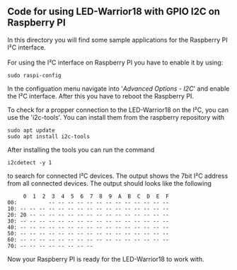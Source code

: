 ## Code for using LED-Warrior18 with GPIO I2C on Raspberry PI


In this directory you will find some sample applications for the Raspberry PI I²C interface.  
<br>
For using the I²C interface on Raspberry PI you have to enable it by using:

```
sudo raspi-config
```

In the configuation menu navigate into '*Advanced Options - I2C*' and enable the I²C interface. After this you have to reboot the Raspberry PI.  

To check for a propper connection to the LED-Warrior18 on the I²C, you can use the 'i2c-tools'. You can install them from the raspberry repository with

```
sudo apt update
sudo apt install i2c-tools
```

After installing the tools you can run the command

```
i2cdetect -y 1
```

to search for connected I²C devices. The output shows the 7bit I²C address from all connected devices. The output should looks like the following


```
     0  1  2  3  4  5  6  7  8  9  A  B  C  D  E  F
00:          -- -- -- -- -- -- -- -- -- -- -- -- --
10: -- -- -- -- -- -- -- -- -- -- -- -- -- -- -- --
20: 20 -- -- -- -- -- -- -- -- -- -- -- -- -- -- --
30: -- -- -- -- -- -- -- -- -- -- -- -- -- -- -- --
40: -- -- -- -- -- -- -- -- -- -- -- -- -- -- -- --
50: -- -- -- -- -- -- -- -- -- -- -- -- -- -- -- --
60: -- -- -- -- -- -- -- -- -- -- -- -- -- -- -- --
70: -- -- -- -- -- -- -- --
```
Now your Raspberry PI is ready for the LED-Warrior18 to work with.
